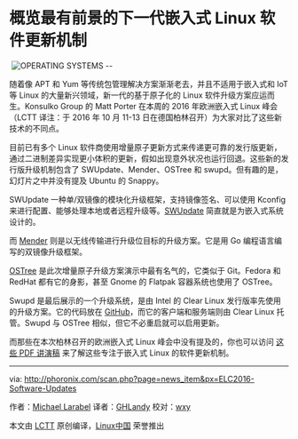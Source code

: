 概览最有前景的下一代嵌入式 Linux 软件更新机制
===============

 ![OPERATING SYSTEMS -- ](http://phoronix.com/assets/categories/operatingsystems.jpg)

随着像 APT 和 Yum 等传统包管理解决方案渐渐老去，并且不适用于嵌入式和  IoT 等 Linux 的大量新兴领域，新一代的基于原子化的 Linux 软件升级方案应运而生。Konsulko Group 的 Matt Porter 在本周的 2016 年欧洲嵌入式 Linux 峰会（LCTT 译注：于 2016 年 10 月 11-13 日在德国柏林召开）为大家对比了这些新技术的不同点。

目前已有多个 Linux 软件商使用增量原子更新方式来传递更可靠的发行版更新，通过二进制差异实现更小体积的更新，假如出现意外状况也运行回退。这些新的发行版升级机制包含了 SWUpdate、Mender、OSTree 和 swupd。但有趣的是，幻灯片之中并没有提及 Ubuntu 的 Snappy。

SWUpdate 一种单/双镜像的模块化升级框架，支持镜像签名、可以使用 Kconfig 来进行配置、能够处理本地或者远程升级等。[SWUpdate](https://github.com/sbabic/swupdate) 简直就是为嵌入式系统设计的。

而 [Mender](https://github.com/mendersoftware/mender) 则是以无线传输进行升级位目标的升级方案。它是用 Go 编程语言编写的双镜像升级框架。

[OSTree](https://github.com/ostreedev/ostree) 是此次增量原子升级方案演示中最有名气的，它类似于 Git。Fedora 和 RedHat 都有它的身影，甚至 Gnome 的 Flatpak 容器系统也使用了 OSTree。

Swupd 是最后展示的一个升级系统，是由 Intel 的 Clear Linux 发行版率先使用的升级方案。它的代码放在 [GitHub](https://github.com/clearlinux/swupd-client)，而它的客户端和服务端则由 Clear Linux 托管。Swupd 与 OSTree 相似，但它不必重启就可以启用更新。

而那些在本次柏林召开的欧洲嵌入式 Linux 峰会中没有提及的，你也可以访问 [这些 PDF 讲演稿](http://events.linuxfoundation.org/sites/events/files/slides/Comparison%20of%20Linux%20Software%20Update%20Technologies.pdf) 来了解这些专注于嵌入式 Linux 的软件更新机制。

--------------------------------------------------------------------------------

via: http://phoronix.com/scan.php?page=news_item&px=ELC2016-Software-Updates

作者：[Michael Larabel][a]
译者：[GHLandy](https://github.com/GHLandy)
校对：[wxy](https://github.com/wxy)

本文由 [LCTT](https://github.com/LCTT/TranslateProject) 原创编译，[Linux中国](https://linux.cn/) 荣誉推出

[a]: http://www.michaellarabel.com/
